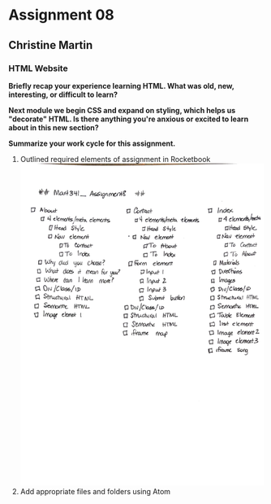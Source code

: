 # Assignment 08
## Christine Martin
### HTML Website

**Briefly recap your experience learning HTML. What was old, new, interesting, or difficult to learn?**

**Next module we begin CSS and expand on styling, which helps us "decorate" HTML. Is there anything you're anxious or excited to learn about in this new section?**

**Summarize your work cycle for this assignment.**
1. Outlined required elements of assignment in Rocketbook
![My Rocketbook Checklist](images/Mart341_Assignment8.jpg)
2. Add appropriate files and folders using Atom
